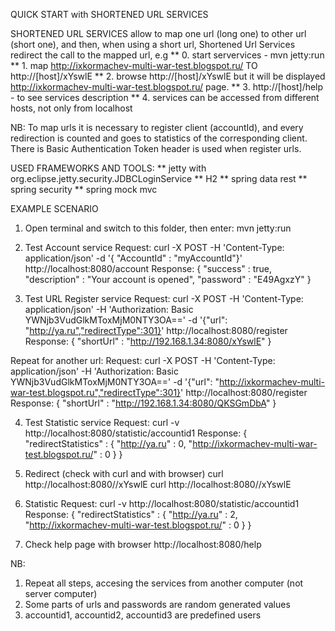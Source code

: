 QUICK START with SHORTENED URL SERVICES

SHORTENED URL SERVICES allow to map one url (long one) to other url (short one), and then, when
using a short url, Shortened Url Services redirect the call to the mapped url, e.g
** 0. start servervices -  mvn jetty:run
** 1. map http://ixkormachev-multi-war-test.blogspot.ru/ TO http://[host]/xYswlE
** 2. browse http://[host]/xYswlE but it will be displayed http://ixkormachev-multi-war-test.blogspot.ru/
page.
** 3. http://[host]/help - to see services description
** 4. services can be accessed from different hosts, not only from localhost

NB: To map urls it is necessary to register client (accountId), and every redirection is counted and
goes to statistics of the corresponding client.
There is Basic Authentication Token header is used when register urls.

USED FRAMEWORKS AND TOOLS:
** jetty with org.eclipse.jetty.security.JDBCLoginService
** H2
** spring data rest
** spring security
** spring mock mvc

EXAMPLE SCENARIO

1. Open terminal and switch to this folder, then enter:
  mvn jetty:run

2. Test Account service
  Request:
    curl -X POST -H 'Content-Type: application/json' -d '{ "AccountId" : "myAccountId"}' http://localhost:8080/account
  Response:
  {
  "success" : true,
  "description" : "Your account is opened",
  "password" : "E49AgxzY"
  }

3. Test URL Register service
  Request:
    curl -X POST -H 'Content-Type: application/json' -H 'Authorization: Basic YWNjb3VudGlkMToxMjM0NTY3OA=='  -d '{"url": "http://ya.ru","redirectType":301}' http://localhost:8080/register
  Response:
  {
  "shortUrl" : "http://192.168.1.34:8080/xYswlE"
  }
  
  Repeat for another url:
  Request:
  curl -X POST -H 'Content-Type: application/json' -H 'Authorization: Basic YWNjb3VudGlkMToxMjM0NTY3OA=='  -d '{"url": "http://ixkormachev-multi-war-test.blogspot.ru","redirectType":301}' http://localhost:8080/register
  Response:
  {
    "shortUrl" : "http://192.168.1.34:8080/QKSGmDbA"
  }
  
  4. Test Statistic service
  Request:
  curl -v http://localhost:8080/statistic/accountid1
  Response:
  {
  "redirectStatistics" : {
    "http://ya.ru" : 0,
    "http://ixkormachev-multi-war-test.blogspot.ru/" : 0
  }
  }
  
  5. Redirect (check with curl and with browser)
  curl http://localhost:8080//xYswlE
  curl http://localhost:8080//xYswlE
  
  6. Statistic
  Request:
  curl -v http://localhost:8080/statistic/accountid1
  Response:
  {
  "redirectStatistics" : {
    "http://ya.ru" : 2,
    "http://ixkormachev-multi-war-test.blogspot.ru/" : 0
  }
  }
  
  7. Check help page with browser
  http://localhost:8080/help
  
  
  NB:
  1. Repeat all steps, accesing the services from another computer (not server computer)
  2. Some parts of urls and passwords are random generated values
  3. accountid1, accountid2, accountid3 are predefined users
  
  
  
  
  
  